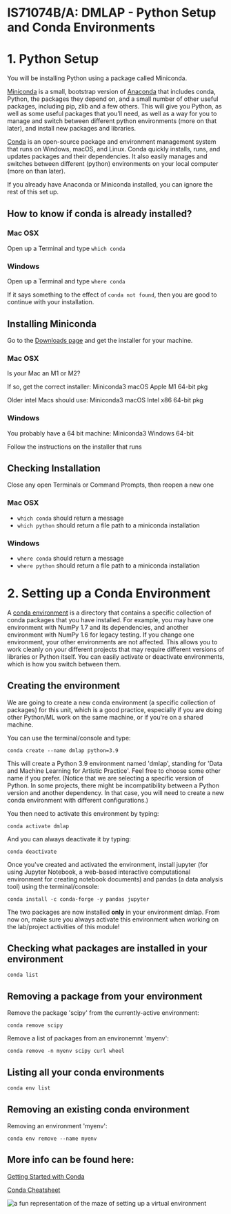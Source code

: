 # IS71074B/A: DMLAP - Python Setup and Conda Environments

# 1. Python Setup

You will be installing Python using a package called Miniconda.

[Miniconda](https://docs.conda.io/en/latest/miniconda.html) is a small, bootstrap version of [Anaconda](https://docs.conda.io/projects/conda/en/latest/glossary.html#anaconda-glossary) that includes conda, Python, the packages they depend on, and a small number of other useful packages, including pip, zlib and a few others.
This will give you Python, as well as some useful packages that you’ll need, as well as a way for you to manage and switch between different python environments (more on that later), and install new packages and libraries.

[Conda](https://docs.conda.io/projects/conda/en/latest/) is an open-source package and environment management system that runs on Windows, macOS, and Linux. Conda quickly installs, runs, and updates packages and their dependencies. It also easily manages and switches between different (python) environments on your local computer (more on than later). 

If you already have Anaconda or Miniconda installed, you can ignore the rest of this set up.

## How to know if conda is already installed?

### Mac OSX

Open up a Terminal and type ``which conda``

### Windows

Open up a Terminal and type ``where conda``

If it says something to the effect of ``conda not found``, then you are good to continue with your installation.

## Installing Miniconda 

Go to the [Downloads page](https://docs.conda.io/en/latest/miniconda.html) and get the installer for your machine.

### Mac OSX

Is your Mac an M1 or M2?

If so, get the correct installer: Miniconda3 macOS Apple M1 64-bit pkg 

Older intel Macs should use: Miniconda3 macOS Intel x86 64-bit pkg

### Windows

You probably have a 64 bit machine: Miniconda3 Windows 64-bit

Follow the instructions on the installer that runs 

## Checking Installation 

Close any open Terminals or Command Prompts, then reopen a new one 

### Mac OSX

* ``which conda`` should return a message 
* ``which python`` should return a file path to a miniconda installation 

### Windows

* ``where conda`` should return a message 
* ``where python`` should return a file path to a miniconda installation

# 2. Setting up a Conda Environment 

A [conda environment](https://docs.conda.io/projects/conda/en/latest/user-guide/concepts/environments.html) is a directory that contains a specific collection of conda packages that you have installed. For example, you may have one environment with NumPy 1.7 and its dependencies, and another environment with NumPy 1.6 for legacy testing. If you change one environment, your other environments are not affected. This allows you to work cleanly on your different projects that may require different versions of libraries or Python itself. You can easily activate or deactivate environments, which is how you switch between them. 

## Creating the environment

We are going to create a new conda environment (a specific collection of packages) for this unit, which is a good practice, especially if you are doing other Python/ML work on the same machine, or if you're on a shared machine.

You can use the terminal/console and type: 

``conda create --name dmlap python=3.9`` 

This will create a Python 3.9 environment named 'dmlap', standing for 'Data and Machine Learning for Artistic Practice'. Feel free to choose some other name if you prefer. (Notice that we are selecting a specific version of Python. In some projects, there might be incompatibility between a Python version and another dependency. In that case, you will need to create a new conda environment with different configurations.)

You then need to activate this environment by typing:

``conda activate dmlap``

And you can always deactivate it by typing:

``conda deactivate``

Once you've created and activated the environment, install jupyter (for using Jupyter Notebook, a web-based interactive computational environment for creating notebook documents) and pandas (a data analysis tool) using the terminal/console:

``conda install -c conda-forge -y pandas jupyter``

The two packages are now installed **only** in your environment dmlap. From now on, make sure you always activate this environment when working on the lab/project activities of this module!

## Checking what packages are installed in your environment

```conda list```

## Removing a package from your environment

Remove the package 'scipy' from the currently-active environment:

```conda remove scipy```

Remove a list of packages from an environemnt 'myenv':

```conda remove -n myenv scipy curl wheel```

## Listing all your conda environments

```conda env list```

## Removing an existing conda environment

Removing an environment 'myenv': 

```conda env remove --name myenv```

## More info can be found here:

[Getting Started with Conda](https://docs.conda.io/projects/conda/en/latest/user-guide/getting-started.html)

[Conda Cheatsheet](https://docs.conda.io/projects/conda/en/latest/user-guide/cheatsheet.html)

![a fun representation of the maze of setting up a virtual environment](https://imgs.xkcd.com/comics/python_environment.png)